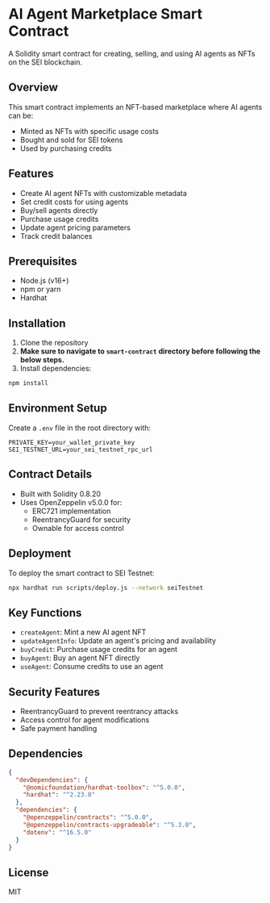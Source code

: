 # AI Agent Marketplace Smart Contract

A Solidity smart contract for creating, selling, and using AI agents as NFTs on the SEI blockchain.

## Overview

This smart contract implements an NFT-based marketplace where AI agents can be:
- Minted as NFTs with specific usage costs
- Bought and sold for SEI tokens
- Used by purchasing credits

## Features

- Create AI agent NFTs with customizable metadata
- Set credit costs for using agents
- Buy/sell agents directly
- Purchase usage credits
- Update agent pricing parameters
- Track credit balances

## Prerequisites

- Node.js (v16+)
- npm or yarn
- Hardhat

## Installation

1. Clone the repository
2. **Make sure to navigate to `smart-contract` directory before following the below steps.**
3. Install dependencies:
```bash
npm install
```

## Environment Setup

Create a `.env` file in the root directory with:

```
PRIVATE_KEY=your_wallet_private_key
SEI_TESTNET_URL=your_sei_testnet_rpc_url
```

## Contract Details

- Built with Solidity 0.8.20
- Uses OpenZeppelin v5.0.0 for:
  - ERC721 implementation
  - ReentrancyGuard for security
  - Ownable for access control

## Deployment

To deploy the smart contract to SEI Testnet:

```bash
npx hardhat run scripts/deploy.js --network seiTestnet
```

## Key Functions

- `createAgent`: Mint a new AI agent NFT
- `updateAgentInfo`: Update an agent's pricing and availability
- `buyCredit`: Purchase usage credits for an agent
- `buyAgent`: Buy an agent NFT directly
- `useAgent`: Consume credits to use an agent

## Security Features

- ReentrancyGuard to prevent reentrancy attacks
- Access control for agent modifications
- Safe payment handling

## Dependencies

```json
{
  "devDependencies": {
    "@nomicfoundation/hardhat-toolbox": "^5.0.0",
    "hardhat": "^2.23.0"
  },
  "dependencies": {
    "@openzeppelin/contracts": "^5.0.0",
    "@openzeppelin/contracts-upgradeable": "^5.3.0",
    "dotenv": "^16.5.0"
  }
}
```

## License

MIT
